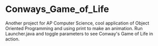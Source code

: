 # Conways_Game_of_Life
Another project for AP Computer Science, cool application of Object Oriented Programming and using print to make an animation. Run Launcher.java and toggle parameters to see Conway's Game of Life in action.
